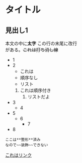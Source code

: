 # タイトル

## 見出し1

本文の中に**太字**
この行の末尾に改行  
がある。~~これは打ち消し線~~

- 1
- 2
  + これは
  - 順序なし
  * リスト
  1. これは順序付き
     1. リストだよ
- 3
  - 4
- 5
  - 6
    - 7
- 8

```
ここは**整形**済み
なので~~装飾~~できない
```

[これはリンク](https://www.google.com/)
